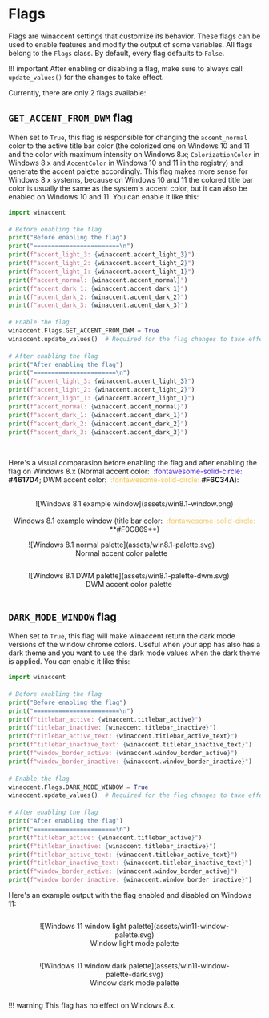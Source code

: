 # Flags
<!-- Added in <font color="#4051B5">:material-tag: **v2.1.0**</font> -->

Flags are winaccent settings that customize its behavior. These flags can be used to enable features and modify the output of some variables. All flags belong to the `Flags` class. By default, every flag defaults to `False`. 

!!! important
    After enabling or disabling a flag, make sure to always call `update_values()` for the changes to take effect.

Currently, there are only 2 flags available:

## `GET_ACCENT_FROM_DWM` flag
When set to `True`, this flag is responsible for changing the `accent_normal` color to the active title bar color (the colorized one on Windows 10 and 11 and the color with maximum intensity on Windows 8.x; `ColorizationColor` in Windows 8.x and `AccentColor` in Windows 10 and 11 in the registry) and generate the accent palette accordingly. This flag makes more sense for Windows 8.x systems, because on Windows 10 and 11 the colored title bar color is usually the same as the system's accent color, but it can also be enabled on Windows 10 and 11. You can enable it like this:

```python
import winaccent

# Before enabling the flag
print("Before enabling the flag")
print("========================\n")
print(f"accent_light_3: {winaccent.accent_light_3}")
print(f"accent_light_2: {winaccent.accent_light_2}")
print(f"accent_light_1: {winaccent.accent_light_1}")
print(f"accent_normal: {winaccent.accent_normal}")
print(f"accent_dark_1: {winaccent.accent_dark_1}")
print(f"accent_dark_2: {winaccent.accent_dark_2}")
print(f"accent_dark_3: {winaccent.accent_dark_3}")

# Enable the flag
winaccent.Flags.GET_ACCENT_FROM_DWM = True
winaccent.update_values()  # Required for the flag changes to take effect

# After enabling the flag
print("After enabling the flag")
print("=======================\n")
print(f"accent_light_3: {winaccent.accent_light_3}")
print(f"accent_light_2: {winaccent.accent_light_2}")
print(f"accent_light_1: {winaccent.accent_light_1}")
print(f"accent_normal: {winaccent.accent_normal}")
print(f"accent_dark_1: {winaccent.accent_dark_1}")
print(f"accent_dark_2: {winaccent.accent_dark_2}")
print(f"accent_dark_3: {winaccent.accent_dark_3}")
```

<br>

Here's a visual comparasion before enabling the flag and after enabling the flag on Windows 8.x (Normal accent color: <font color="#4617D4">&nbsp;:fontawesome-solid-circle:</font> **#4617D4**; DWM accent color: <font color="#F6C34A">&nbsp;:fontawesome-solid-circle:</font> **#F6C34A**):

<br>
<div markdown align="center">
![Windows 8.1 example window](assets/win8.1-window.png)
<br><br>Windows 8.1 example window (title bar color: <font color="#F0C869">&nbsp;:fontawesome-solid-circle:</font> **#F0C869**)
</div>

<div markdown align="center" style="display: flex; flex-wrap: wrap;">

<figure markdown>
![Windows 8.1 normal palette](assets/win8.1-palette.svg)
<br>Normal accent color palette
</figure>

<figure markdown>
![Windows 8.1 DWM palette](assets/win8.1-palette-dwm.svg)
<br>DWM accent color palette
</figure>

</div>


## `DARK_MODE_WINDOW` flag

When set to `True`, this flag will make winaccent return the dark mode versions of the window chrome colors. Useful when your app has also has a dark theme and you want to use the dark mode values when the dark theme is applied. You can enable it like this:

```python
import winaccent

# Before enabling the flag
print("Before enabling the flag")
print("========================\n")
print(f"titlebar_active: {winaccent.titlebar_active}")
print(f"titlebar_inactive: {winaccent.titlebar_inactive}")
print(f"titlebar_active_text: {winaccent.titlebar_active_text}")
print(f"titlebar_inactive_text: {winaccent.titlebar_inactive_text}")
print(f"window_border_active: {winaccent.window_border_active}")
print(f"window_border_inactive: {winaccent.window_border_inactive}")

# Enable the flag
winaccent.Flags.DARK_MODE_WINDOW = True
winaccent.update_values()  # Required for the flag changes to take effect

# After enabling the flag
print("After enabling the flag")
print("=======================\n")
print(f"titlebar_active: {winaccent.titlebar_active}")
print(f"titlebar_inactive: {winaccent.titlebar_inactive}")
print(f"titlebar_active_text: {winaccent.titlebar_active_text}")
print(f"titlebar_inactive_text: {winaccent.titlebar_inactive_text}")
print(f"window_border_active: {winaccent.window_border_active}")
print(f"window_border_inactive: {winaccent.window_border_inactive}")
```

Here's an example output with the flag enabled and disabled on Windows 11:

<div markdown align="center" style="display: flex; flex-wrap: wrap;">

<figure markdown>
![Windows 11 window light palette](assets/win11-window-palette.svg)
<br>Window light mode palette
</figure>

<figure markdown>
![Windows 11 window dark palette](assets/win11-window-palette-dark.svg)
<br>Window dark mode palette
</figure>

</div>

!!! warning
    This flag has no effect on Windows 8.x.